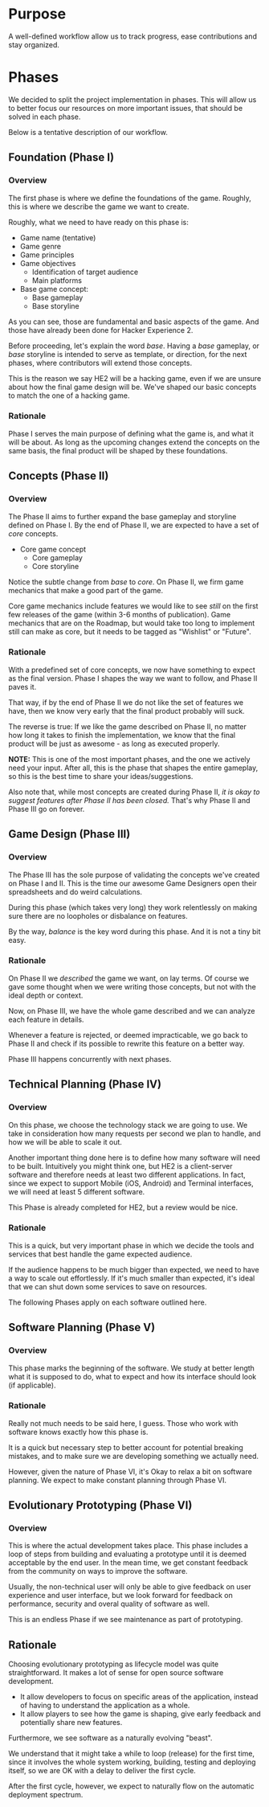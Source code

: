 # Purpose

A well-defined workflow allow us to track progress, ease contributions and stay organized.

# Phases

We decided to split the project implementation in phases. This will allow us to better focus our resources on more important issues, that should be solved in each phase.

Below is a tentative description of our workflow.

## Foundation (Phase I)

### Overview

The first phase is where we define the foundations of the game. Roughly, this is where we describe the game we want to create.

Roughly, what we need to have ready on this phase is:

- Game name (tentative)
- Game genre
- Game principles
- Game objectives
  - Identification of target audience
  - Main platforms
- Base game concept: 
  - Base gameplay
  - Base storyline

As you can see, those are fundamental and basic aspects of the game. And those have already been done for Hacker Experience 2.

Before proceeding, let's explain the word *base*. Having a *base* gameplay, or *base* storyline is intended to serve as template, or direction, for the next phases, where contributors will extend those concepts.

This is the reason we say HE2 will be a hacking game, even if we are unsure about how the final game design will be. We've shaped our basic concepts to match the one of a hacking game.

### Rationale

Phase I serves the main purpose of defining what the game is, and what it will be about. As long as the upcoming changes extend the concepts on the same basis, the final product will be shaped by these foundations.

## Concepts (Phase II)

### Overview

The Phase II aims to further expand the base gameplay and storyline defined on Phase I. By the end of Phase II, we are expected to have a set of *core* concepts.

- Core game concept
  - Core gameplay
  - Core storyline

Notice the subtle change from *base* to *core*. On Phase II, we firm game mechanics that make a good part of the game.

Core game mechanics include features we would like to see *still* on the first few releases of the game (within 3-6 months of publication). Game mechanics that are on the Roadmap, but would take too long to implement still can make as core, but it needs to be tagged as "Wishlist" or "Future".

### Rationale

With a predefined set of core concepts, we now have something to expect as the final version. Phase I shapes the way we want to follow, and Phase II paves it. 

That way, if by the end of Phase II we do not like the set of features we have, then we know very early that the final product probably will suck. 

The reverse is true: If we like the game described on Phase II, no matter how long it takes to finish the implementation, we know that the final product will be just as awesome - as long as executed properly.

**NOTE:** This is one of the most important phases, and the one we actively need your input. After all, this is the phase that shapes the entire gameplay, so this is the best time to share your ideas/suggestions.

Also note that, while most concepts are created during Phase II, *it is okay to suggest features after Phase II has been closed.* That's why Phase II and Phase III go on forever.

## Game Design (Phase III)

### Overview

The Phase III has the sole purpose of validating the concepts we've created on Phase I and II. This is the time our awesome Game Designers open their spreadsheets and do weird calculations.

During this phase (which takes very long) they work relentlessly on making sure there are no loopholes or disbalance on features.

By the way, *balance* is the key word during this phase. And it is not a tiny bit easy.

### Rationale

On Phase II we *described* the game we want, on lay terms. Of course we gave some thought when we were writing those concepts, but not with the ideal depth or context.

Now, on Phase III, we have the whole game described and we can analyze each feature in details.

Whenever a feature is rejected, or deemed impracticable, we go back to Phase II and check if its possible to rewrite this feature on a better way. 

Phase III happens concurrently with next phases.

## Technical Planning (Phase IV)

### Overview

On this phase, we choose the technology stack we are going to use. We take in consideration how many requests per second we plan to handle, and how we will be able to scale it out.

Another important thing done here is to define how many software will need to be built. Intuitively you might think one, but HE2 is a client-server software and therefore needs at least two different applications. In fact, since we expect to support Mobile (iOS, Android) and Terminal interfaces, we will need at least 5 different software.

This Phase is already completed for HE2, but a review would be nice.

### Rationale

This is a quick, but very important phase in which we decide the tools and services that best handle the game expected audience.

If the audience happens to be much bigger than expected, we need to have a way to scale out effortlessly. If it's much smaller than expected, it's ideal that we can shut down some services to save on resources.

The following Phases apply on each software outlined here.

## Software Planning (Phase V)

### Overview

This phase marks the beginning of the software. We study at better length what it is supposed to do, what to expect and how its interface should look (if applicable).

### Rationale

Really not much needs to be said here, I guess. Those who work with software knows exactly how this phase is.

It is a quick but necessary step to better account for potential breaking mistakes, and to make sure we are developing something we actually need.

However, given the nature of Phase VI, it's Okay to relax a bit on software planning. We expect to make constant planning through Phase VI.

## Evolutionary Prototyping (Phase VI)

### Overview

This is where the actual development takes place. This phase includes a loop of steps from building and evaluating a prototype until it is deemed acceptable by the end user. In the mean time, we get constant feedback from the community on ways to improve the software.

Usually, the non-technical user will only be able to give feedback on user experience and user interface, but we look forward for feedback on performance, security and overal quality of software as well.

This is an endless Phase if we see maintenance as part of prototyping.

## Rationale

Choosing evolutionary prototyping as lifecycle model was quite straightforward. It makes a lot of sense for open source software development.

- It allow developers to focus on specific areas of the application, instead of having to understand the application as a whole.
- It allow players to see how the game is shaping, give early feedback and potentially share new features.

Furthermore, we see software as a naturally evolving "beast".

We understand that it might take a while to loop (release) for the first time, since it involves the whole system working, building, testing and deploying itself, so we are OK with a delay to deliver the first cycle.

After the first cycle, however, we expect to naturally flow on the automatic deployment spectrum.


